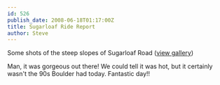 ```yaml
---
id: 526
publish_date: 2008-06-18T01:17:00Z
title: Sugarloaf Ride Report
author: Steve
---
```

  
Some shots of the steep slopes of Sugarloaf Road ([view gallery](http://picasaweb.google.com/flagstafffrenzy/SugarloafMountainRide))

Man, it was gorgeous out there! We could tell it was hot, but it certainly wasn't the 90s Boulder had today. Fantastic day!!